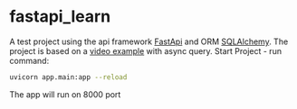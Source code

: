 # fastapi_learn
A test project using the api framework [FastApi](https://fastapi.tiangolo.com/) and ORM [SQLAlchemy](https://www.sqlalchemy.org/).
The project is based on a [video example](https://www.youtube.com/watch?v=0sOvCWFmrtA&t=67719s) with async query.
Start Project - run command:
```sh
uvicorn app.main:app --reload
```
The app will run on 8000 port
